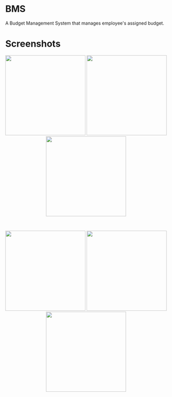 # BMS
A Budget Management System that manages employee's assigned budget. 

# Screenshots
<p align="center">
  <img src="https://mikuns.github.io/images/bms_admin all staff.png" width="250">
  <img src="https://mikuns.github.io/images/bms_admin dashboard.png" width="250">
  <img src="https://mikuns.github.io/images/bms_myprofile.png" width="250">
</p>
<br>
<p align="center">
  <img src="https://mikuns.github.io/images/bms_new budget error.png" width="250">
  <img src="https://mikuns.github.io/images/bms_new budget invoice.png" width="250">
  <img src="https://mikuns.github.io/images/bms_newuser.png" width="250">
</p>
<br>
